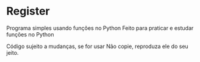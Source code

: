 # Register
 Programa simples usando funções no Python
  Feito para praticar e estudar funções no Python
  
Código sujeito a mudanças, se for usar
  Não copie, reproduza ele do seu jeito.

